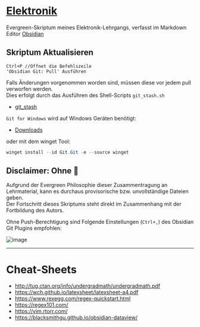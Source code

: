 # [Elektronik](https://github.com/s-grundner/Elektronik)

Evergreen-Skriptum meines Elektronik-Lehrgangs, verfasst im Markdown Editor [Obsidian](https://obsidian.md/)

## Skriptum Aktualisieren

```
Ctrl+P //Öffnet die Befehlszeile
'Obsidian Git: Pull' Ausführen
```
Falls Änderungen vorgenommen worden sind, müssen diese vor jedem pull verworfen werden.  
Dies erfolgt durch das Ausführen des Shell-Scripts `git_stash.sh`

- [git_stash](git_stash.sh)

`Git for Windows` wird auf Windows Geräten benötigt:

- [Downloads](https://git-scm.com/download/win)

oder mit dem winget Tool:
```powershell
winget install --id Git.Git -e --source winget
```

## Disclaimer: Ohne 🔫

Aufgrund der Evergreen Philosophie dieser Zusammentragung an Lehrmaterial, kann es durchaus provisorische bzw. unvollständige Dateien geben.  
Der Fortschritt dieses Skriptums steht direkt im Zusammenhang mit der Fortbildung des Autors. 

Ohne Push-Berechtigung sind Folgende Einstellungen (`Ctrl+,`) des Obsidian Git Plugins empfohlen:

![image](https://user-images.githubusercontent.com/55248627/203434871-61b2e95f-2ac9-47c4-ab18-c2e13998bd1f.png)

---

# Cheat-Sheets

- <http://tug.ctan.org/info/undergradmath/undergradmath.pdf>
- <https://wch.github.io/latexsheet/latexsheet-a4.pdf>
- <https://www.rexegg.com/regex-quickstart.html>
- <https://regex101.com/>
- https://vim.rtorr.com/
- https://blacksmithgu.github.io/obsidian-dataview/